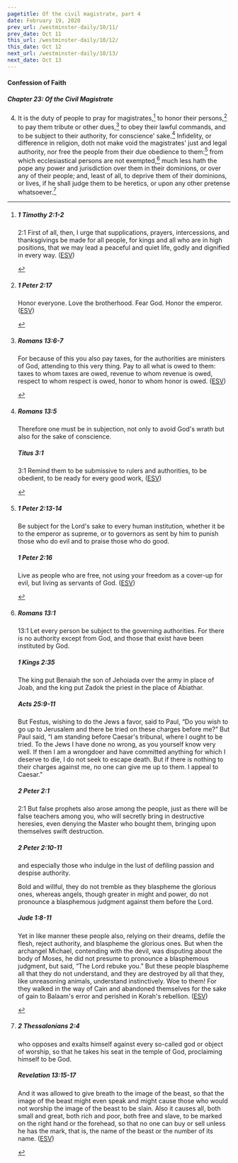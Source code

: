 ```yaml
---
pagetitle: Of the civil magistrate, part 4
date: February 19, 2020
prev_url: /westminster-daily/10/11/
prev_date: Oct 11
this_url: /westminster-daily/10/12/
this_date: Oct 12
next_url: /westminster-daily/10/13/
next_date: Oct 13
---
```


#### Confession of Faith

##### Chapter 23: Of the Civil Magistrate

4. It is the duty of people to pray for magistrates,[^fnref:wcf1] to honor their persons,[^fnref:wcf2] to pay them tribute or other dues,[^fnref:wcf3] to obey their lawful commands, and to be subject to their authority, for conscience' sake.[^fnref:wcf4] Infidelity, or difference in religion, doth not make void the magistrates' just and legal authority, nor free the people from their due obedience to them:[^fnref:wcf5] from which ecclesiastical persons are not exempted,[^fnref:wcf6] much less hath the pope any power and jurisdiction over them in their dominions, or over any of their people; and, least of all, to deprive them of their dominions, or lives, if he shall judge them to be heretics, or upon any other pretense whatsoever.[^fnref:wcf7]

[^fnref:wcf1]: <div class="esv"><h5>1 Timothy 2:1-2</h5> <div class="esv-text"> <p id="p54002001.05-1"><span class="chapter-num" id="v54002001-1">2:1&nbsp;</span>First of all, then, I urge that supplications, prayers, intercessions, and thanksgivings be made for all people, for kings and all who are in high positions, that we may lead a peaceful and quiet life, godly and dignified in every way.  (<a href="http://www.esv.org" class="copyright">ESV</a>)</p> </div> </div>

[^fnref:wcf2]: <div class="esv"><h5>1 Peter 2:17</h5> <div class="esv-text"><p id="p60002017.01-1">Honor everyone. Love the brotherhood. Fear God. Honor the emperor.  (<a href="http://www.esv.org" class="copyright">ESV</a>)</p> </div> </div>

[^fnref:wcf3]: <div class="esv"><h5>Romans 13:6-7</h5> <div class="esv-text"><p id="p45013006.01-1">For because of this you also pay taxes, for the authorities are ministers of God, attending to this very thing. Pay to all what is owed to them: taxes to whom taxes are owed, revenue to whom revenue is owed, respect to whom respect is owed, honor to whom honor is owed.  (<a href="http://www.esv.org" class="copyright">ESV</a>)</p> </div> </div>

[^fnref:wcf4]: <div class="esv"><h5>Romans 13:5</h5> <div class="esv-text"><p id="p45013005.01-1">Therefore one must be in subjection, not only to avoid God's wrath but also for the sake of conscience.</p> </div><h5>Titus 3:1</h5> <div class="esv-text"> <p id="p56003001.07-2"><span class="chapter-num" id="v56003001-2">3:1&nbsp;</span>Remind them to be submissive to rulers and authorities, to be obedient, to be ready for every good work,  (<a href="http://www.esv.org" class="copyright">ESV</a>)</p> </div> </div>

[^fnref:wcf5]: <div class="esv"><h5>1 Peter 2:13-14</h5> <div class="esv-text"> <p id="p60002013.04-1">Be subject for the Lord's sake to every human institution, whether it be to the emperor as supreme, or to governors as sent by him to punish those who do evil and to praise those who do good.</p> </div><h5>1 Peter 2:16</h5> <div class="esv-text"><p id="p60002016.01-2">Live as people who are free, not using your freedom as a cover-up for evil, but living as servants of God.  (<a href="http://www.esv.org" class="copyright">ESV</a>)</p> </div> </div>

[^fnref:wcf6]: <div class="esv"><h5>Romans 13:1</h5> <div class="esv-text"> <p id="p45013001.05-1"><span class="chapter-num" id="v45013001-1">13:1&nbsp;</span>Let every person be subject to the governing authorities. For there is no authority except from God, and those that exist have been instituted by God.</p> </div><h5>1 Kings 2:35</h5> <div class="esv-text"><p id="p11002035.01-2">The king put Benaiah the son of Jehoiada over the army in place of Joab, and the king put Zadok the priest in the place of Abiathar.</p> </div><h5>Acts 25:9-11</h5> <div class="esv-text"><p id="p44025009.01-3">But Festus, wishing to do the Jews a favor, said to Paul, &#8220;Do you wish to go up to Jerusalem and there be tried on these charges before me?&#8221; But Paul said, &#8220;I am standing before Caesar's tribunal, where I ought to be tried. To the Jews I have done no wrong, as you yourself know very well. If then I am a wrongdoer and have committed anything for which I deserve to die, I do not seek to escape death. But if there is nothing to their charges against me, no one can give me up to them. I appeal to Caesar.&#8221;</p> </div><h5>2 Peter 2:1</h5> <div class="esv-text"> <p id="p61002001.05-4"><span class="chapter-num" id="v61002001-4">2:1&nbsp;</span>But false prophets also arose among the people, just as there will be false teachers among you, who will secretly bring in destructive heresies, even denying the Master who bought them, bringing upon themselves swift destruction.</p> </div><h5>2 Peter 2:10-11</h5> <div class="esv-text"><p id="p61002010.01-5">and especially those who indulge in the lust of defiling passion and despise authority.</p> <p id="p61002010.15-5">Bold and willful, they do not tremble as they blaspheme the glorious ones, whereas angels, though greater in might and power, do not pronounce a blasphemous judgment against them before the Lord.</p> </div><h5>Jude 1:8-11</h5> <div class="esv-text"><p id="p65001008.01-6">Yet in like manner these people also, relying on their dreams, defile the flesh, reject authority, and blaspheme the glorious ones. But when the archangel Michael, contending with the devil, was disputing about the body of Moses, he did not presume to pronounce a blasphemous judgment, but said, &#8220;The Lord rebuke you.&#8221; But these people blaspheme all that they do not understand, and they are destroyed by all that they, like unreasoning animals, understand instinctively. Woe to them! For they walked in the way of Cain and abandoned themselves for the sake of gain to Balaam's error and perished in Korah's rebellion.  (<a href="http://www.esv.org" class="copyright">ESV</a>)</p> </div> </div>

[^fnref:wcf7]: <div class="esv"><h5>2 Thessalonians 2:4</h5> <div class="esv-text"><p id="p53002004.01-1">who opposes and exalts himself against every so-called god or object of worship, so that he takes his seat in the temple of God, proclaiming himself to be God.</p> </div><h5>Revelation 13:15-17</h5> <div class="esv-text"><p id="p66013015.01-2">And it was allowed to give breath to the image of the beast, so that the image of the beast might even speak and might cause those who would not worship the image of the beast to be slain. Also it causes all, both small and great, both rich and poor, both free and slave, to be marked on the right hand or the forehead, so that no one can buy or sell unless he has the mark, that is, the name of the beast or the number of its name.  (<a href="http://www.esv.org" class="copyright">ESV</a>)</p> </div> </div>

